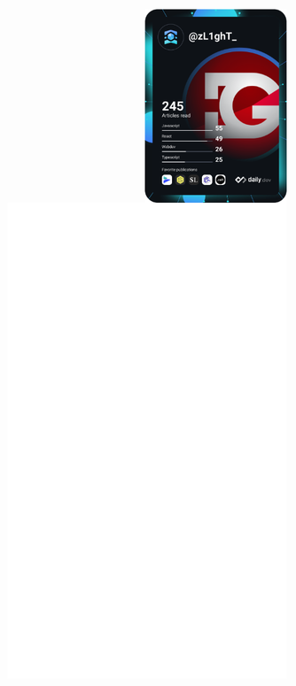 <a href="https://api.daily.dev/get?r=danieleguglietti" target="_blank">
  <img
    width="256"
    align="right"
    src="https://raw.githubusercontent.com/danieleguglietti/danieleguglietti/main/devcard.svg"
  />
</a>

![Metrics](https://raw.githubusercontent.com/danieleguglietti/danieleguglietti/main/github-metrics.svg)
